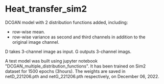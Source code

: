 # Heat_transfer_sim2

DCGAN model with 2 distribution functions added, including:
- row-wise mean.
- row-wise variance
as second and third channels in addition to the original image channel.

D takes 3-channel image as input.
G outputs 3-channel imags.

A test model was built using jupyter notebook "DCGAN_multiple_distribution_functions". It has been trained on Sim2 dataset for 1500 epochs (3hours). The weights are saved in netD_221206.pth and netG_221206.pth respectively, on December 06, 2022.

